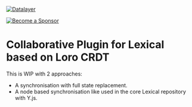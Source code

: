 [![Datalayer](https://assets.datalayer.tech/datalayer-25.svg)](https://datalayer.io)

[![Become a Sponsor](https://img.shields.io/static/v1?label=Become%20a%20Sponsor&message=%E2%9D%A4&logo=GitHub&style=flat&color=1ABC9C)](https://github.com/sponsors/datalayer)

# Collaborative Plugin for Lexical based on Loro CRDT

This is WIP with 2 approaches:

- A synchronisation with full state replacement.
- A node based synchronisation like used in the core Lexical repository with Y.js.
